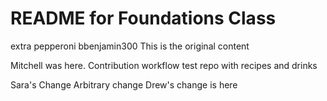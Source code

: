# README for Foundations Class
extra pepperoni
bbenjamin300
This is the original content


Mitchell was here.
Contribution workflow test repo with recipes and drinks

Sara's Change
Arbitrary change
Drew's change is here
